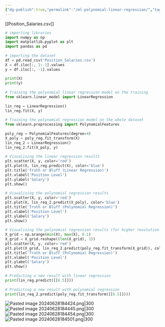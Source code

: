 ```yaml
---
{"dg-publish":true,"permalink":"/ml-polynomial-linear-regression/","tags":["notes"],"created":"2024-06-28T18:08:20.272+05:30","updated":"2024-07-06T19:49:52.759+05:30"}
---
```


[[Position_Salaries.csv]]

```py
# importing libraries  
import numpy as np  
import matplotlib.pyplot as plt  
import pandas as pd  
  
# importing the dataset  
df = pd.read_csv('Position_Salaries.csv')  
X = df.iloc[:, 1:-1].values  
y = df.iloc[:, -1].values  
  
print(X)  
print(y)  
  
# Training the polynomial linear regression model on the training  
from sklearn.linear_model import LinearRegression  
  
lin_reg = LinearRegression()  
lin_reg.fit(X, y)  
  
# Training the polynomial regression model on the whole dataset  
from sklearn.preprocessing import PolynomialFeatures  
  
poly_reg = PolynomialFeatures(degree=4)  
X_poly = poly_reg.fit_transform(X)  
lin_req_2 = LinearRegression()  
lin_req_2.fit(X_poly, y)  
  
# Visualising the linear regression results  
plt.scatter(X, y, color='red')  
plt.plot(X, lin_reg.predict(X), color='blue')  
plt.title('Truth or Bluff (Linear Regression)')  
plt.xlabel('Position Level')  
plt.ylabel('Salary')  
plt.show()  
  
# Visualising the polynomial regression results  
plt.scatter(X, y, color='red')  
plt.plot(X, lin_req_2.predict(X_poly), color='blue')  
plt.title('Truth or Bluff (Polynomial Regression)')  
plt.xlabel('Position Level')  
plt.ylabel('Salary')  
plt.show()  
  
# Visualising the polynomial regression results (for higher resolution and smoother curve)  
X_grid = np.arange(min(X), max(X), 0.1)  
X_grid = X_grid.reshape((len(X_grid), 1))  
plt.scatter(X, y, color='red')  
plt.plot(X_grid, lin_req_2.predict(poly_reg.fit_transform(X_grid)), color='blue')  
plt.title('Truth or Bluff (Polynomial Regression)')  
plt.xlabel('Position Level')  
plt.ylabel('Salary')  
plt.show()  
  
# Predicting a new result with linear regression  
print(lin_reg.predict([[6.5]]))  
  
# Predicting a new result with polynomial regression  
print(lin_req_2.predict(poly_reg.fit_transform([[6.5]])))
```

![Pasted image 20240628184424.png|300](/img/user/Attachments/Pasted%20image%2020240628184424.png) ![Pasted image 20240628184445.png|300](/img/user/Attachments/Pasted%20image%2020240628184445.png)
![Pasted image 20240628184454.png|300](/img/user/Attachments/Pasted%20image%2020240628184454.png) ![Pasted image 20240628184501.png|300](/img/user/Attachments/Pasted%20image%2020240628184501.png)